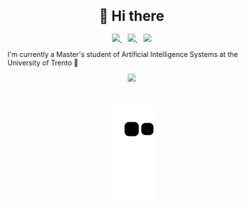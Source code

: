 <h1 align="center">👋 Hi there</h1>

<p align='center'>
  <a href="https://www.linkedin.com/in/riccardo--parola/">
    <img src="https://img.shields.io/badge/LinkedIn-0077B5?style=for-the-badge&logo=linkedin&logoColor=white"></img>
  </a>&nbsp;&nbsp;
  <a href="https://github.com/Pappol/">
    <img src="https://img.shields.io/badge/GitHub-100000?style=for-the-badge&logo=github&logoColor=white"></img>
  </a>&nbsp;&nbsp;
  <a href="mailto:riccardo.parol@gmail.com">
    <img src="https://img.shields.io/badge/Gmail-D14836?style=for-the-badge&logo=gmail&logoColor=white"></img>
  </a> 
</p>

I'm currently a Master's student of Artificial Intelligence Systems at the University of Trento 🤖

<p align='center'>
  <a href="#"><img src="https://github-readme-stats-navy-kappa.vercel.app/api/top-langs/?username=pappol&count_private=true&theme=tokyonight&hide=jupyter%20notebook,html,css,scss,php&layout=compact&langs_count=6&exclude_repo=obsidian" height=200></a>
</p>
  
</br>
<p align='center'>
  <a>
  <img align="center" src="https://github.com/Pappol/Pappol/blob/output/github-contribution-grid-snake.svg" />
</a>
</p>
